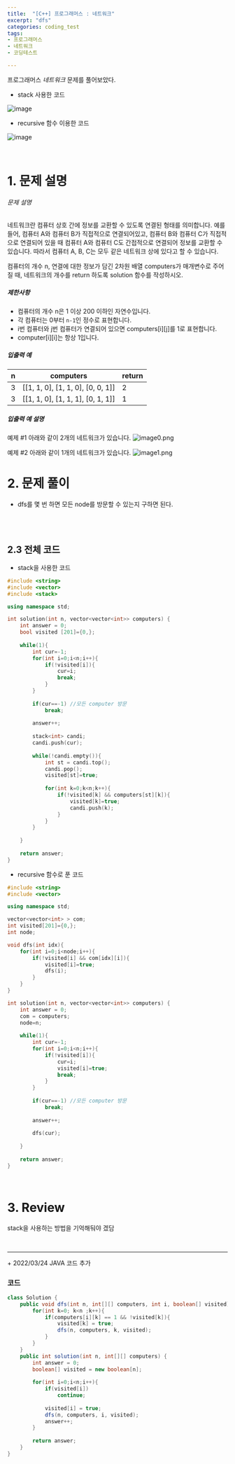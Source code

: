 ```yaml
---
title:  "[C++] 프로그래머스 : 네트워크"
excerpt: "dfs"
categories: coding_test
tags: 
- 프로그래머스
- 네트워크
- 코딩테스트

---
```


프로그래머스 *네트워크*  문제를 풀어보았다.

+ stack 사용한 코드

![image](https://user-images.githubusercontent.com/37764581/109523794-14d3d280-7af3-11eb-8e93-ef77c615e51b.png)

+ recursive 함수 이용한 코드



![image](https://user-images.githubusercontent.com/37764581/109524404-d38ff280-7af3-11eb-8faa-6106c318285f.png)

<br>

# 1. 문제 설명



###### 문제 설명

네트워크란 컴퓨터 상호 간에 정보를 교환할 수 있도록 연결된 형태를 의미합니다. 예를 들어, 컴퓨터 A와 컴퓨터 B가 직접적으로 연결되어있고, 컴퓨터 B와 컴퓨터 C가 직접적으로 연결되어 있을 때 컴퓨터 A와 컴퓨터 C도 간접적으로 연결되어 정보를 교환할 수 있습니다. 따라서 컴퓨터 A, B, C는 모두 같은 네트워크 상에 있다고 할 수 있습니다.

컴퓨터의 개수 n, 연결에 대한 정보가 담긴 2차원 배열 computers가 매개변수로 주어질 때, 네트워크의 개수를 return 하도록 solution 함수를 작성하시오.

##### 제한사항

- 컴퓨터의 개수 n은 1 이상 200 이하인 자연수입니다.
- 각 컴퓨터는 0부터 `n-1`인 정수로 표현합니다.
- i번 컴퓨터와 j번 컴퓨터가 연결되어 있으면 computers[i][j]를 1로 표현합니다.
- computer[i][i]는 항상 1입니다.

##### 입출력 예

| n    | computers                         | return |
| ---- | --------------------------------- | ------ |
| 3    | [[1, 1, 0], [1, 1, 0], [0, 0, 1]] | 2      |
| 3    | [[1, 1, 0], [1, 1, 1], [0, 1, 1]] | 1      |

##### 입출력 예 설명

예제 #1
아래와 같이 2개의 네트워크가 있습니다.
![image0.png](https://grepp-programmers.s3.amazonaws.com/files/ybm/5b61d6ca97/cc1e7816-b6d7-4649-98e0-e95ea2007fd7.png)

예제 #2
아래와 같이 1개의 네트워크가 있습니다.
![image1.png](https://grepp-programmers.s3.amazonaws.com/files/ybm/7554746da2/edb61632-59f4-4799-9154-de9ca98c9e55.png)

# 2. 문제 풀이

+ dfs를 몇 번 하면 모든 node를 방문할 수 있는지 구하면 된다.

<br>





<br>

## 2.3 전체 코드

+ stack을 사용한 코드

```cpp
#include <string>
#include <vector>
#include <stack>

using namespace std;

int solution(int n, vector<vector<int>> computers) {
    int answer = 0;
    bool visited [201]={0,};
    
    while(1){
        int cur=-1;
        for(int i=0;i<n;i++){
            if(!visited[i]){
                cur=i;
                break;
            }
        }
        
        if(cur==-1) //모든 computer 방문
            break;
        
        answer++;
        
        stack<int> candi;
        candi.push(cur);
        
        while(!candi.empty()){
            int st = candi.top();
            candi.pop();
            visited[st]=true;
            
            for(int k=0;k<n;k++){
                if(!visited[k] && computers[st][k]){
                    visited[k]=true;
                    candi.push(k);
                }
            }
        }
        
    }
    
    return answer;
}
```

+ recursive 함수로 푼 코드

```cpp
#include <string>
#include <vector>

using namespace std;

vector<vector<int> > com;
int visited[201]={0,};
int node;

void dfs(int idx){
    for(int i=0;i<node;i++){
        if(!visited[i] && com[idx][i]){
            visited[i]=true;
            dfs(i);
        }
    }
}

int solution(int n, vector<vector<int>> computers) {
    int answer = 0;
    com = computers;
    node=n;
    
    while(1){
        int cur=-1;
        for(int i=0;i<n;i++){
            if(!visited[i]){
                cur=i;
                visited[i]=true;
                break;
            }
        }
        
        if(cur==-1) //모든 computer 방문
            break;
        
        answer++;
        
        dfs(cur);
        
    }
    
    return answer;
}
```



<br>

# 3. Review

stack을 사용하는 방법을 기억해둬야 겠담



<br>

---

\+ 2022/03/24 JAVA 코드 추가

### 코드

```java
class Solution {
    public void dfs(int n, int[][] computers, int i, boolean[] visited){
        for(int k=0; k<n ;k++){
            if(computers[i][k] == 1 && !visited[k]){
                visited[k] = true;
                dfs(n, computers, k, visited);
            }
        }
    }
    public int solution(int n, int[][] computers) {
        int answer = 0;
        boolean[] visited = new boolean[n];
        
        for(int i=0;i<n;i++){
            if(visited[i])
                continue;
            
            visited[i] = true;
            dfs(n, computers, i, visited);
            answer++;
        }
        
        return answer;
    }
}
```

